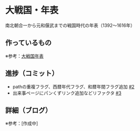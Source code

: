 # 大戦国・年表

南北朝合一から元和偃武までの戦国時代の年表（1392〜1616年）

## 作っているもの

※参考：[大戦国年表](https://dai-sengoku-nenpyo.vercel.app/)

## 進捗（コミット）

- pathの重複フラグ、西暦年代フラグ、和暦年間フラグ追加 [#2](https://github.com/ryo-i/dai-sengoku-nenpyo/issues/2)
- 出来事ページにパンくずリンク追加などリファクタ [#3](https://github.com/ryo-i/dai-sengoku-nenpyo/issues/3)

## 詳細（ブログ）

※参考：[作成中]
